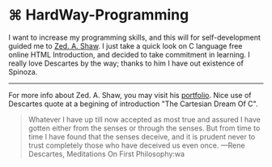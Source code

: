 # ⌘ HardWay-Programming
I want to increase my programming skills, and this will for self-development guided
me to [Zed. A. Shaw](http://learncodethehardway.org/). I just take a quick look on 
C language free online HTML Introduction, and decided to take commitment in learning. I
really love Descartes by the way; thanks to him I have out existence of Spinoza.
*****************************************************************************************
For more info about Zed. A. Shaw, you may visit his [portfolio](http://zedshaw.com/).
Nice use of Descartes quote at a begining of introduction "The Cartesian Dream Of C".
> Whatever I have up till now accepted as most true and assured I have gotten either 
  from the senses or through the senses. But from time to time I have found that the 
  senses deceive, and it is prudent never to trust completely those who have deceived 
  us even once.
> —Rene Descartes, Meditations On First Philosophy:wa

